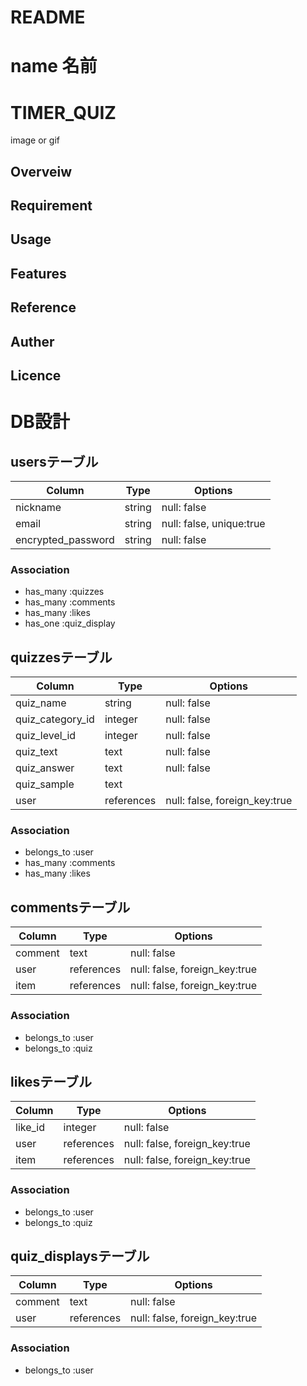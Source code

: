 # README

# name 名前
# TIMER_QUIZ
image or gif

## Overveiw

## Requirement

## Usage

## Features

## Reference

## Auther

## Licence

# DB設計

## usersテーブル

| Column                | Type   | Options                  |
| --------------------- | ------ | ------------------------ |
| nickname              | string | null: false              |
| email                 | string | null: false, unique:true |
| encrypted_password    | string | null: false              |

### Association

- has_many :quizzes
- has_many :comments
- has_many :likes
- has_one  :quiz_display

## quizzesテーブル

| Column               | Type       | Options                       |
| -------------------- | ---------- | ----------------------------- |
| quiz_name            | string     | null: false                   |
| quiz_category_id     | integer    | null: false                   |
| quiz_level_id        | integer    | null: false                   |
| quiz_text            | text       | null: false                   |
| quiz_answer          | text       | null: false                   |
| quiz_sample          | text       |                               |
| user                 | references | null: false, foreign_key:true |

### Association

- belongs_to :user
- has_many :comments
- has_many :likes

## commentsテーブル

| Column             | Type       | Options                       |
| ------------------ | ---------- | ----------------------------- |
| comment            | text       | null: false                   |
| user               | references | null: false, foreign_key:true |
| item               | references | null: false, foreign_key:true |

### Association

- belongs_to :user
- belongs_to :quiz


## likesテーブル

| Column             | Type       | Options                       |
| ------------------ | ---------- | ----------------------------- |
| like_id            | integer    | null: false                   |
| user               | references | null: false, foreign_key:true |
| item               | references | null: false, foreign_key:true |

### Association

- belongs_to :user
- belongs_to :quiz

## quiz_displaysテーブル

| Column             | Type       | Options                       |
| ------------------ | ---------- | ----------------------------- |
| comment            | text       | null: false                   |
| user               | references | null: false, foreign_key:true |

### Association

- belongs_to :user